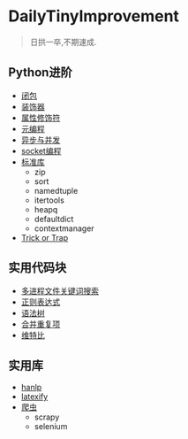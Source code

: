 # DailyTinyImprovement
> 日拱一卒,不期速成.

## Python进阶
- [闭包](Python进阶/闭包)
- [装饰器](Python进阶/闭包/装饰器)
- [属性修饰符](Python进阶/元编程/属性修饰符)
- [元编程](Python进阶/元编程)
- [异步与并发](Python进阶/并发编程)
- [socket编程](Python进阶/socket编程)
- [标准库](Python进阶/常用库函数)
    - zip
    - sort
    - namedtuple
    - itertools
    - heapq
    - defaultdict
    - contextmanager
- [Trick or Trap](Python进阶/常用库函数/trick_or_trap)

## 实用代码块
- [多进程文件关键词搜索](代码片段/关键字检索)
- [正则表达式](代码片段/正则表达式)
- [语法树](代码片段/语法树.py)
- [合并重复项](代码片段/merge_duplicated_items.py)
- [维特比](代码片段/viterbi.py)

## 实用库
- [hanlp](实用库/hanlp)
- [latexify](实用库/latexify_公式代码化)
- [爬虫](实用库/爬虫)
    - scrapy
    - selenium